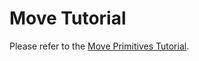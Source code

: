 # Move Tutorial

Please refer to the [Move Primitives Tutorial](https://github.com/aptos-labs/aptos-core/tree/main/third_party/move/documentation/tutorial).
